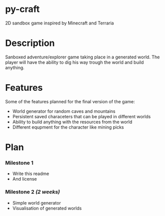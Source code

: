 py-craft
========

2D sandbox game inspired by Minecraft and Terraria

Description
===========

Sanboxed adventure/explorer game taking place in a generated world. The player will have the ability to dig his way trough the world and build anything.

Features
========

Some of the features planned for the final version of the game:

 - World generator for random caves and mountains
 - Persistent saved characeters that can be played in different worlds
 - Ability to build anything with the resources from the world
 - Different equpment for the character like mining picks


Plan
====

### Milestone 1

 - Write this readme
 - And license

### Milestone 2 *(2 weeks)*

 - Simple world generator
 - Visualisation of generated worlds
